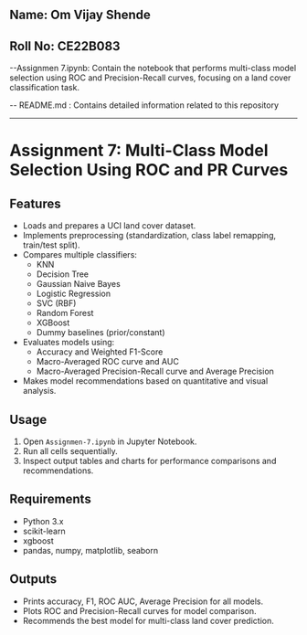 ## Name: Om Vijay Shende
## Roll No: CE22B083

--Assignmen 7.ipynb: Contain the notebook that performs multi-class model selection using ROC and Precision-Recall curves, focusing on a land cover classification task.

-- README.md : Contains detailed information related to this repository

***

# Assignment 7: Multi-Class Model Selection Using ROC and PR Curves


## Features

- Loads and prepares a UCI land cover dataset.
- Implements preprocessing (standardization, class label remapping, train/test split).
- Compares multiple classifiers:
  - KNN
  - Decision Tree
  - Gaussian Naive Bayes
  - Logistic Regression
  - SVC (RBF)
  - Random Forest
  - XGBoost
  - Dummy baselines (prior/constant)
- Evaluates models using:
  - Accuracy and Weighted F1-Score
  - Macro-Averaged ROC curve and AUC
  - Macro-Averaged Precision-Recall curve and Average Precision
- Makes model recommendations based on quantitative and visual analysis.

## Usage

1. Open `Assignmen-7.ipynb` in Jupyter Notebook.
2. Run all cells sequentially.
3. Inspect output tables and charts for performance comparisons and recommendations.

## Requirements

- Python 3.x
- scikit-learn
- xgboost
- pandas, numpy, matplotlib, seaborn

## Outputs

- Prints accuracy, F1, ROC AUC, Average Precision for all models.
- Plots ROC and Precision-Recall curves for model comparison.
- Recommends the best model for multi-class land cover prediction.
